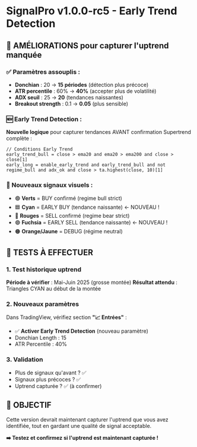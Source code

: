 # SignalPro v1.0.0-rc5 - Early Trend Detection

## 🎯 AMÉLIORATIONS pour capturer l'uptrend manquée

### ✅ Paramètres assouplis :
- **Donchian** : 20 → **15 périodes** (détection plus précoce)
- **ATR percentile** : 60% → **40%** (accepter plus de volatilité)
- **ADX seuil** : 25 → **20** (tendances naissantes)
- **Breakout strength** : 0.1 → **0.05** (plus sensible)

### 🆕 Early Trend Detection :
**Nouvelle logique** pour capturer tendances AVANT confirmation Supertrend complète :

```pine
// Conditions Early Trend
early_trend_bull = close > ema20 and ema20 > ema200 and close > close[1]
early_long = enable_early_trend and early_trend_bull and not regime_bull and adx_ok and close > ta.highest(close, 10)[1]
```

### 🎨 Nouveaux signaux visuels :
- 🟢 **Verts** = BUY confirmé (regime bull strict)
- 🟦 **Cyan** = EARLY BUY (tendance naissante) ← NOUVEAU !
- 🔴 **Rouges** = SELL confirmé (regime bear strict)  
- 🟣 **Fuchsia** = EARLY SELL (tendance naissante) ← NOUVEAU !
- 🟠 **Orange/Jaune** = DEBUG (régime neutral)

## 🧪 TESTS À EFFECTUER

### 1. Test historique uptrend
**Période à vérifier** : Mai-Juin 2025 (grosse montée)
**Résultat attendu** : Triangles CYAN au début de la montée

### 2. Nouveaux paramètres
Dans TradingView, vérifiez section **"📈 Entrées"** :
- ✅ **Activer Early Trend Detection** (nouveau paramètre)
- Donchian Length : 15
- ATR Percentile : 40%

### 3. Validation
- Plus de signaux qu'avant ? ✅
- Signaux plus précoces ? ✅  
- Uptrend capturée ? ✅ (à confirmer)

## 🎯 OBJECTIF
Cette version devrait maintenant capturer l'uptrend que vous avez identifiée, tout en gardant une qualité de signal acceptable.

**➡️ Testez et confirmez si l'uptrend est maintenant capturée !**
